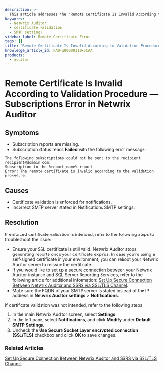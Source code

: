 ```yaml
---
description: >-
  This article addresses the "Remote Certificate Is Invalid According to Validation Procedure" error in Netwrix Auditor, detailing symptoms, causes, and solutions.
keywords:
  - Netwrix Auditor
  - certificate validation
  - SMTP settings
sidebar_label: Remote Certificate Error
tags: []
title: "Remote Certificate Is Invalid According to Validation Procedure — Subscriptions Error in Netwrix Auditor"
knowledge_article_id: kA04u00000110x5CAA
products:
  - auditor
---
```


# Remote Certificate Is Invalid According to Validation Procedure — Subscriptions Error in Netwrix Auditor

## Symptoms

- Subscription reports are missing.
- Subscription status reads **Failed** with the following error message:

```
The following subscriptions could not be sent to the recipient recipient@domain.com:
Subscription to the %report_name% report
Error: The remote certificate is invalid according to the validation procedure.
```

## Causes

- Certificate validation is enforced for notifications.
- Incorrect SMTP server stated in Notifications SMTP settings.

## Resolution

If enforced certificate validation is intended, refer to the following steps to troubleshoot the issue:

- Ensure your SSL certificate is still valid. Netwrix Auditor stops generating reports once your certificate expires. In case you’re using a self-signed certificate in your environment, you can reboot your Netwrix Auditor server to reissue the certificate.
- If you would like to set up a secure connection between your Netwrix Auditor instance and SQL Server Reporting Services, refer to the following article for additional information: [Set Up Secure Connection Between Netwrix Auditor and SSRS via SSL/TLS Channel](/docs/kb/auditor/set_up_secure_connection_between_auditor_and_ssrs_via_ssltls_channel.md).
- Make sure the FQDN of your SMTP server is stated instead of the IP address in **Netwrix Auditor settings** > **Notifications**.

If certificate validation was not intended, refer to the following steps:

1. In the main Netwrix Auditor screen, select **Settings**.
2. In the left pane, select **Notifications**, and click **Modify** under **Default SMTP Settings**.
3. Uncheck the **Use Secure Socket Layer encrypted connection (SSL/TLS)** checkbox and click **OK** to save changes.

### Related Articles

[Set Up Secure Connection Between Netwrix Auditor and SSRS via SSL/TLS Channel](/docs/kb/auditor/set_up_secure_connection_between_auditor_and_ssrs_via_ssltls_channel.md)